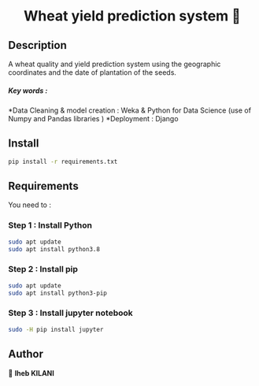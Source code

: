 <h1 align="center">Wheat yield prediction system 🌾</h1>

## Description
A wheat quality and yield prediction system using the geographic coordinates and the date of
plantation of the seeds.

##### Key words : 
*Data Cleaning & model creation : Weka & Python for Data Science (use of Numpy and Pandas libraries )
*Deployment : Django 


## Install
```sh
pip install -r requirements.txt
```

## Requirements
You need to :

### Step 1 : Install Python 

```sh
sudo apt update
sudo apt install python3.8
```
### Step 2 : Install pip
```sh
sudo apt update
sudo apt install python3-pip
```

### Step 3 : Install jupyter notebook
```sh
sudo -H pip install jupyter
```

## Author

👤 **Iheb KILANI**

